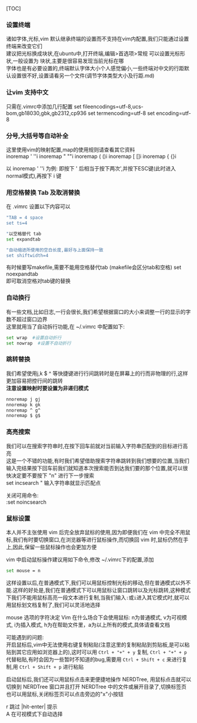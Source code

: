[TOC]
### 设置终端
诸如字体,光标,vim 默认继承终端的设置而不支持在vim内配置,我们只能通过设置终端来改变它们  
建议把光标换成块状,在ubuntu中,打开终端,编辑>首选项>常规 可以设置光标形状,一般设置为 块状,主要是很容易发现当前光标在哪    
字体也是有必要设置的,终端默认字体大小个人感觉偏小,一些终端对中文的行距默认设置很不好,设置请看另一个文件(调节字体类型大小及行距.md)  

### 让vim 支持中文
只需在.vimrc中添加几行配置
set fileencodings=utf-8,ucs-bom,gb18030,gbk,gb2312,cp936
set termencoding=utf-8
set encoding=utf-8  

### 分号,大括号等自动补全
这里使用vim的映射配置,map的使用规则请查看其它资料  
inoremap ' ''<ESC>i
inoremap " ""<ESC>i
inoremap ( ()<ESC>i
inoremap [ []<ESC>i
inoremap { {}<ESC>i

以 inoremap ' ''<ESC>i 为例:
即按下 ' 后相当于按下两次',并按下ESC键(此时进入normal模式),再按下 i 键  

### 用空格替换 Tab 及取消替换
在 .vimrc 设置以下内容可以
```bash
"TAB = 4 space
set ts=4

"以空格替代 tab   
set expandtab

"自动缩进所使用的空白长度,最好与上面保持一致
set shiftwidth=4  
```

有时候要写makefile,需要不能用空格替代tab (makefile会区分tab和空格)
set noexpandtab  
即可取消空格对tab键的替换  

### 自动换行  
有一些文档,比如日志,一行会很长,我们希望根据窗口的大小来调整一行的显示的字数不超过窗口边界  
这里就用当了自动拆行功能,在 ~/.vimrc 中配置如下:   
```bash
set wrap  #设置自动折行
set nowrap  #设置不自动折行
```  

### 跳转替换
我们希望使用j,k $ ^ 等快捷键进行行间跳转时是在屏幕上的行而非物理的行,这样更加容易把控行间的跳转  
**注意设置映射时要设置为非递归模式**  
```bash
nnoremap j gj
nnoremap k gk 
nnoremap ^ g^
nnoremap $ g$
```


### 高亮搜索
我们可以在搜索字符串时,在按下回车前就对当前输入字符串匹配到的目标进行高亮  
这是一个不错的功能,有时我们希望借助搜索字符串跳转到我们想要的位置,当我们输入完结果按下回车前我们就知道本次搜索能否到达我们要的那个位置,就可以很快决定要不要按下 "n"  进行下一步搜索  
set incsearch        " 输入字符串就显示匹配点

关闭可用命令:  
:set noincsearch  
  
### 鼠标设置
本人并不主张使用 vim 后完全放弃鼠标的使用,因为即便我们在 vim 中完全不用鼠标,我们有时要切换窗口,在浏览器等进行鼠标操作,而切换回 vim 时,鼠标仍然在手上,因此,保留一些鼠标操作也会更加方便

vim 中启动鼠标操作建议用如下命令,修改 ~/.vimrc下的配置,添加
```bash
set mouse = n
```
这样设置以后,在普通模式下,我们可以用鼠标控制光标的移动,但在普通模式以外不能.这样的好处是,我们在普通模式下可以用鼠标让窗口跳转以及光标跳转,这种模式下我们不能用鼠标高亮一段文本进行复制,当我们输入`:`或`i`进入其它模式时,就可以用鼠标划文档复制了,我们可以灵活地选择

mouse 选项的字符决定 Vim 在什么场合下会使用鼠标: n为普通模式, v为可视模式, i为插入模式, h为在帮助文件里，a为以上所有的模式,具体请查看文档

可能遇到的问题:  
开启鼠标后,vim中无法使用右键复制粘贴(注意这里的复制粘贴到剪贴板,是可以粘贴到其它应用如浏览器上的),这时可以用 `Ctrl + "+" + y` 复制, `Ctrl + "+" + p` 代替粘贴,有时会因为一些暂时不知道的bug,需要用 `Ctrl + Shift + c` 来进行复制,用 `Ctrl + Shift + p` 进行粘贴  

启动鼠标后,我们还可以用鼠标点击来更便捷地操作 NERDTree, 用鼠标点击就可以切换到 NERDTree 窗口并且打开 NERDTree 中的文件或展开目录了,切换标签页也可以用鼠标,关闭标签页可以点击旁边的"x"小按钮

 
  
r       跳过 |hit-enter| 提示  
A       在可视模式下自动选择  
